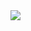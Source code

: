 <a href="https://portal.azure.com/#create/Microsoft.Template/uri/https%3A%2F%2Fraw.githubusercontent.com%2Frikhepworth%2FResourceTemplates%2Fmaster%2FIaaS%20Deploy%20For%20Demo%2FIaaS%20Deploy%20For%20Demo%2FTemplates%2FDemoEnvironment.json" target="_blank">
    <img src="http://azuredeploy.net/deploybutton.png"/>
